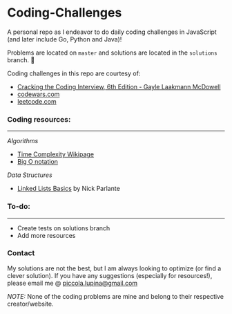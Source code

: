 # Coding-Challenges

A personal repo as I endeavor to do daily coding challenges in JavaScript (and later include Go, Python and Java)! 

Problems are located on `master` and solutions are located in the `solutions` branch. :ghost:

Coding challenges in this repo are courtesy of:
- [Cracking the Coding Interview, 6th Edition - Gayle Laakmann McDowell](https://www.amazon.com/Cracking-Coding-Interview-Programming-Questions/dp/0984782850 "Purchase on Amazon")
- [codewars.com](http://www.codewars.com "Codewars' Homepage")
- [leetcode.com](https://leetcode.com "LeetCode's Homepage")

### Coding resources:
------

_Algorithms_
- [Time Complexity Wikipage](https://en.wikipedia.org/wiki/Time_complexity)
- [Big O notation](https://en.wikipedia.org/wiki/Big_O_notation)

_Data Structures_
- [Linked Lists Basics](http://cslibrary.stanford.edu/103/LinkedListBasics.pdf) by Nick Parlante

### To-do:
------

- Create tests on solutions branch
- Add more resources

### Contact
My solutions are not the best, but I am always looking to optimize (or find a clever solution).
If you have any suggestions (especially for resources!), please email me @ [piccola.lupina@gmail.com](piccola.lupina@gmail.com)

*NOTE:* None of the coding problems are mine and belong to their respective creator/website.